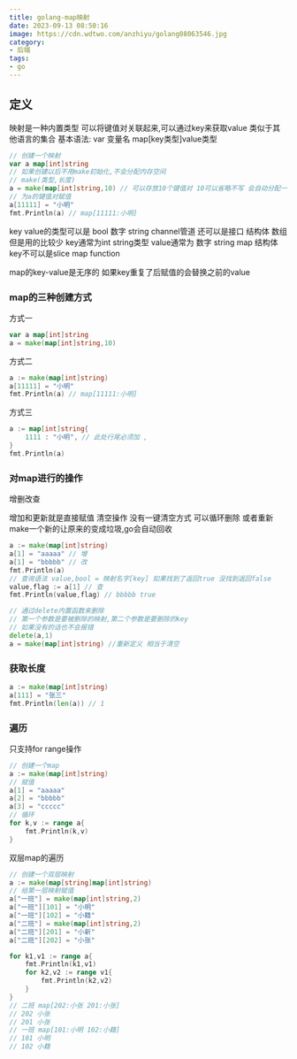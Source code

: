 ```yaml
---
title: golang-map映射
date: 2023-09-13 08:50:16
image: https://cdn.wdtwo.com/anzhiyu/golang08063546.jpg
category: 
- 后端
tags: 
- go
---
```


## 定义
映射是一种内置类型
可以将键值对关联起来,可以通过key来获取value
类似于其他语言的集合
基本语法: var 变量名 map[key类型]value类型
```go
// 创建一个映射
var a map[int]string
// 如果创建以后不用make初始化,不会分配内存空间
// make(类型,长度)
a = make(map[int]string,10) // 可以存放10个键值对 10可以省略不写 会自动分配一个内存
// 为a的键值对赋值 
a[11111] = "小明"
fmt.Println(a) // map[11111:小明]
```
key value的类型可以是 bool 数字 string channel管道
还可以是接口 结构体 数组 但是用的比较少
key通常为int string类型 
value通常为 数字 string map 结构体
key不可以是slice map function

map的key-value是无序的
如果key重复了后赋值的会替换之前的value

### map的三种创建方式
方式一
```go
var a map[int]string
a = make(map[int]string,10)
```
方式二
```go
a := make(map[int]string)
a[11111] = "小明"
fmt.Println(a) // map[11111:小明]
```
方式三
```go
a := map[int]string{
    1111 : "小明", // 此处行尾必须加 ,
}
fmt.Println(a)
```

### 对map进行的操作

增删改查

增加和更新就是直接赋值
清空操作
没有一键清空方式 可以循环删除
或者重新make一个新的让原来的变成垃圾,go会自动回收
```go
a := make(map[int]string)
a[1] = "aaaaa" // 增
a[1] = "bbbbb" // 改
fmt.Println(a)
// 查询语法 value,bool = 映射名字[key] 如果找到了返回true 没找到返回false
value,flag := a[1] // 查
fmt.Println(value,flag) // bbbbb true

// 通过delete内置函数来删除
// 第一个参数是要被删除的映射,第二个参数是要删除的key
// 如果没有的话也不会报错
delete(a,1)
a = make(map[int]string) //重新定义 相当于清空
```
### 获取长度
```go
a := make(map[int]string)
a[111] = "张三"
fmt.Println(len(a)) // 1
```
### 遍历
只支持for range操作
```go
// 创建一个map
a := make(map[int]string)
// 赋值
a[1] = "aaaaa" 
a[2] = "bbbbb"
a[3] = "ccccc" 
// 循环
for k,v := range a{
    fmt.Println(k,v)
}
```
双层map的遍历
```go
// 创建一个双层映射
a := make(map[string]map[int]string)
// 给第一层映射赋值
a["一班"] = make(map[int]string,2)
a["一班"][101] = "小明"
a["一班"][102] = "小籍"
a["二班"] = make(map[int]string,2)
a["二班"][201] = "小新"
a["二班"][202] = "小张"

for k1,v1 := range a{
    fmt.Println(k1,v1)
    for k2,v2 := range v1{
        fmt.Println(k2,v2)
    }
}
// 二班 map[202:小张 201:小张]
// 202 小张
// 201 小张
// 一班 map[101:小明 102:小籍]
// 101 小明
// 102 小籍
```








